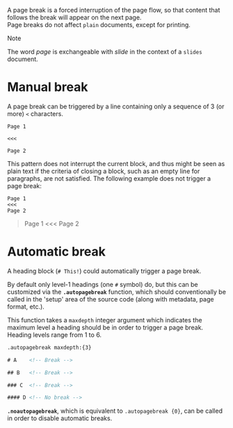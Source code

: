 A page break is a forced interruption of the page flow, so that content that follows the break will appear on the next page.  
Page breaks do not affect `plain` documents, except for printing.

> [!NOTE]
> The word *page* is exchangeable with *slide* in the context of a `slides` document.

# Manual break

A page break can be triggered by a line containing only a sequence of 3 (or more) `<` characters.  

```
Page 1

<<<

Page 2
```

This pattern does not interrupt the current block, and thus might be seen as plain text if the criteria of closing a block, such as an empty line for paragraphs, are not satisfied. The following example does not trigger a page break:

```
Page 1
<<<
Page 2
```
> Page 1 <<< Page 2

# Automatic break

A heading block (`# This!`) could automatically trigger a page break. 

By default only level-1 headings (one `#` symbol) do, but this can be customized via the **`.autopagebreak`** function, which should conventionally be called in the 'setup' area of the source code (along with metadata, page format, etc.).

This function takes a `maxdepth` integer argument which indicates the maximum level a heading should be in order to trigger a page break. Heading levels range from 1 to 6.

```html
.autopagebreak maxdepth:{3}

# A    <!-- Break -->

## B   <!-- Break -->

### C  <!-- Break -->

#### D <!-- No break -->
```

**`.noautopagebreak`**, which is equivalent to `.autopagebreak {0}`, can be called in order to disable automatic breaks.
